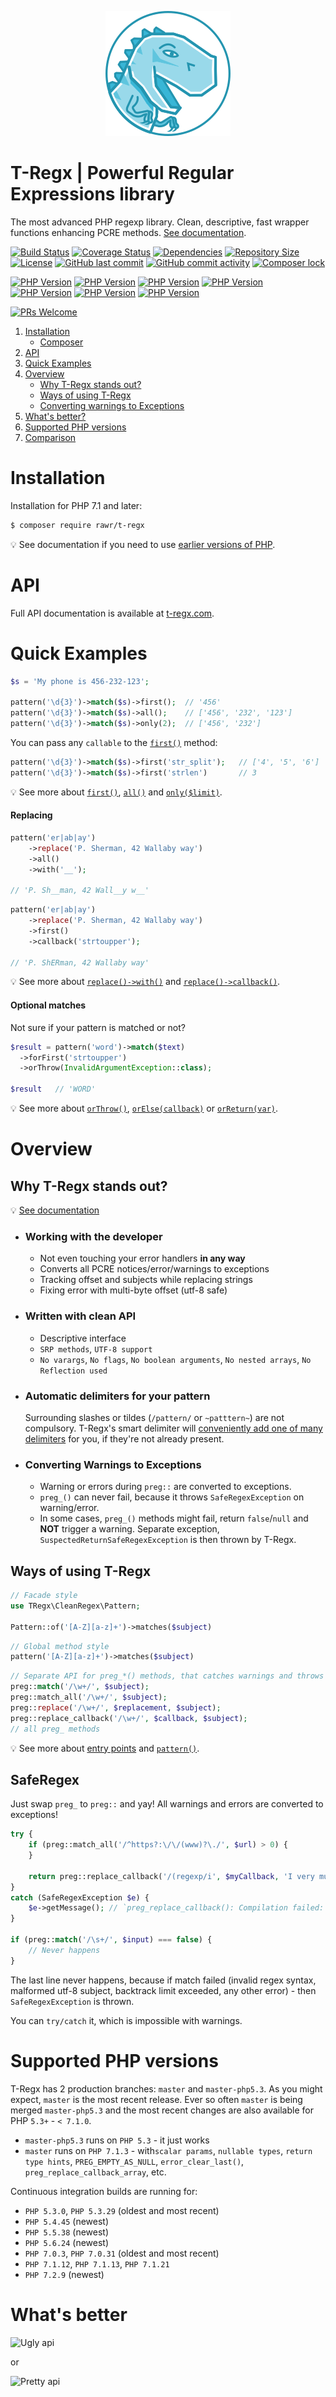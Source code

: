 <p align="center"><a href="https://t-regx.com/"><img src="t.regx.png"></a></p>

# T-Regx | Powerful Regular Expressions library

The most advanced PHP regexp library. Clean, descriptive, fast wrapper functions enhancing PCRE methods. 
[See documentation](https://t-regx.com/).

[![Build Status](https://travis-ci.org/T-Regx/T-Regx.svg?branch=master)](https://travis-ci.org/T-Regx/T-Regx)
[![Coverage Status](https://coveralls.io/repos/github/T-Regx/T-Regx/badge.svg?branch=master)](https://coveralls.io/github/T-Regx/T-Regx?branch=master)
[![Dependencies](https://img.shields.io/badge/dependencies-0-brightgreen.svg)](https://github.com/T-Regx/T-Regx)
[![Repository Size](https://github-size-badge.herokuapp.com/T-Regx/T-Regx.svg)](https://github.com/T-Regx/T-Regx)
[![License](https://img.shields.io/github/license/T-Regx/T-Regx.svg)](https://github.com/T-Regx/T-Regx)
[![GitHub last commit](https://img.shields.io/github/last-commit/T-Regx/T-Regx/develop.svg)](https://github.com/T-Regx/T-Regx/commits/develop)
[![GitHub commit activity](https://img.shields.io/github/commit-activity/y/T-Regx/T-Regx.svg)](https://github.com/T-Regx/T-Regx)
[![Composer lock](https://img.shields.io/badge/.lock-uncommited-green.svg)](https://github.com/T-Regx/T-Regx)

[![PHP Version](https://img.shields.io/badge/PHP-5.3%2B-blue.svg)](https://packagist.org/packages/rawr/t-regx)
[![PHP Version](https://img.shields.io/badge/PHP-5.6%2B-blue.svg)](https://packagist.org/packages/rawr/t-regx)
[![PHP Version](https://img.shields.io/badge/PHP-7.1-blue.svg)](https://travis-ci.org/T-Regx/T-Regx)
[![PHP Version](https://img.shields.io/badge/PHP-7.2-blue.svg)](https://travis-ci.org/T-Regx/T-Regx)
[![PHP Version](https://img.shields.io/badge/PHP-7.3-blue.svg)](https://travis-ci.org/T-Regx/T-Regx)
[![PHP Version](https://img.shields.io/badge/PHP-7.4-blue.svg)](https://travis-ci.org/T-Regx/T-Regx)
[![PHP Version](https://img.shields.io/badge/PHP-8.0-yellow.svg)](https://travis-ci.org/T-Regx/T-Regx "Unofficially, but builds do run on 8.0")

[![PRs Welcome](https://img.shields.io/badge/PR-welcome-brightgreen.svg?style=popout)](http://makeapullrequest.com)

1. [Installation](#installation)
    * [Composer](#installation)
2. [API](#api)
3. [Quick Examples](#quick-examples)
4. [Overview](#overview)
    * [Why T-Regx stands out?](#why-t-regx-stands-out)
    * [Ways of using T-Regx](#ways-of-using-t-regx)
    * [Converting warnings to Exceptions](#saferegex)
5. [What's better?](#whats-better)
6. [Supported PHP versions](#supported-php-versions)
7. [Comparison](#whats-better)

# Installation

Installation for PHP 7.1 and later:

```bash
$ composer require rawr/t-regx
```

:bulb: See documentation if you need to use [earlier versions of PHP](https://t-regx.com/docs/installation).

# API

Full API documentation is available at [t-regx.com](https://t-regx.com/).

# Quick Examples

```php
$s = 'My phone is 456-232-123';

pattern('\d{3}')->match($s)->first();  // '456'
pattern('\d{3}')->match($s)->all();    // ['456', '232', '123']
pattern('\d{3}')->match($s)->only(2);  // ['456', '232']
```

You can pass any `callable` to the [`first()`](https://t-regx.com/docs/match) method:

```php
pattern('\d{3}')->match($s)->first('str_split');   // ['4', '5', '6']
pattern('\d{3}')->match($s)->first('strlen')       // 3
```

:bulb: See more about 
[`first()`](https://t-regx.com/docs/match), 
[`all()`](https://t-regx.com/docs/match) and 
[`only($limit)`](https://t-regx.com/docs/match).

#### Replacing

```php
pattern('er|ab|ay')
    ->replace('P. Sherman, 42 Wallaby way')
    ->all()
    ->with('__');

// 'P. Sh__man, 42 Wall__y w__'
```

```php
pattern('er|ab|ay')
    ->replace('P. Sherman, 42 Wallaby way')
    ->first()
    ->callback('strtoupper');

// 'P. ShERman, 42 Wallaby way'
```

:bulb: See more about 
[`replace()->with()`](https://t-regx.com/docs/replace) and 
[`replace()->callback()`](https://t-regx.com/docs/replace-callback).

#### Optional matches

Not sure if your pattern is matched or not?

```php
$result = pattern('word')->match($text)
  ->forFirst('strtoupper')
  ->orThrow(InvalidArgumentException::class);

$result   // 'WORD'
```

:bulb: See more about 
[`orThrow()`](https://t-regx.com/docs/match-for-first), 
[`orElse(callback)`](https://t-regx.com/docs/match-for-first) or 
[`orReturn(var)`](https://t-regx.com/docs/match-for-first).

# Overview

## Why T-Regx stands out?

:bulb: [See documentation](https://t-regx.com/)

* ### Working **with** the developer
   * Not even touching your error handlers **in any way**
   * Converts all PCRE notices/error/warnings to exceptions
   * Tracking offset and subjects while replacing strings
   * Fixing error with multi-byte offset (utf-8 safe)

* ### Written with clean API
   * Descriptive interface
   * `SRP methods`, `UTF-8 support`
   * `No varargs`, `No flags`,  `No boolean arguments`, `No nested arrays`, `No Reflection used`

* ### Automatic delimiters for your pattern
  Surrounding slashes or tildes (`/pattern/` or  `~patttern~`) are not compulsory. T-Regx's smart delimiter
  will [conveniently add one of many delimiters](https://t-regx.com/docs/delimiters) for you, if they're not already present.

* ### Converting Warnings to Exceptions
   * Warning or errors during `preg::` are converted to exceptions.
   * `preg_()` can never fail, because it throws `SafeRegexException` on warning/error.
   * In some cases, `preg_()` methods might fail, return `false`/`null` and **NOT** trigger a warning. Separate exception,
     `SuspectedReturnSafeRegexException` is then thrown by T-Regx.

## Ways of using T-Regx

```php
// Facade style
use TRegx\CleanRegex\Pattern;

Pattern::of('[A-Z][a-z]+')->matches($subject)
```
```php
// Global method style
pattern('[A-Z][a-z]+')->matches($subject)
```
```php
// Separate API for preg_*() methods, that catches warnings and throws Exceptions
preg::match('/\w+/', $subject);
preg::match_all('/\w+/', $subject);
preg::replace('/\w+/', $replacement, $subject);
preg::replace_callback('/\w+/', $callback, $subject);
// all preg_ methods
```

:bulb: See more about [entry points](https://t-regx.com/docs/introduction) and 
[`pattern()`](https://t-regx.com/docs/introduction).

## SafeRegex

Just swap `preg_` to `preg::` and yay! All warnings and errors are converted to exceptions!

```php
try {
    if (preg::match_all('/^https?:\/\/(www)?\./', $url) > 0) {
    }

    return preg::replace_callback('/(regexp/i', $myCallback, 'I very much like regexps');
}
catch (SafeRegexException $e) {
    $e->getMessage(); // `preg_replace_callback(): Compilation failed: missing ) at offset 7`
}

if (preg::match('/\s+/', $input) === false) {
    // Never happens
}
```

The last line never happens, because if match failed (invalid regex syntax, malformed utf-8 subject, backtrack limit 
exceeded, any other error) - then `SafeRegexException` is thrown.

You can `try/catch` it, which is impossible with warnings.

# Supported PHP versions

T-Regx has 2 production branches: `master` and `master-php5.3`. As you might expect, `master` is the most recent
release. Ever so often `master` is being merged `master-php5.3` and the most recent changes are also available for PHP `5.3+` - `< 7.1.0`.

 - `master-php5.3` runs on `PHP 5.3` - it just works
 - `master` runs on `PHP 7.1.3` - with`scalar params`, `nullable types`, `return type hints`, `PREG_EMPTY_AS_NULL`, `error_clear_last()`, `preg_replace_callback_array`, etc.

Continuous integration builds are running for:

 - `PHP 5.3.0`, `PHP 5.3.29` (oldest and most recent)
 - `PHP 5.4.45` (newest)
 - `PHP 5.5.38` (newest)
 - `PHP 5.6.24` (newest)
 - `PHP 7.0.3`, `PHP 7.0.31` (oldest and most recent)
 - `PHP 7.1.12`, `PHP 7.1.13`, `PHP 7.1.21`
 - `PHP 7.2.9` (newest)

# What's better
![Ugly api](https://i.imgur.com/g1Buisr.png)

or

![Pretty api](https://i.imgur.com/OW0y0Df.png)
